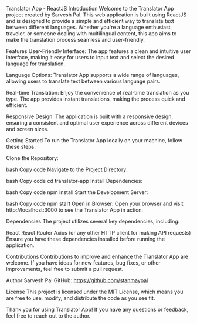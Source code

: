 Translator App - ReactJS
Introduction
Welcome to the Translator App project created by Sarvesh Pal. This web application is built using ReactJS and is designed to provide a simple and efficient way to translate text between different languages. Whether you're a language enthusiast, traveler, or someone dealing with multilingual content, this app aims to make the translation process seamless and user-friendly.

Features
User-Friendly Interface: The app features a clean and intuitive user interface, making it easy for users to input text and select the desired language for translation.

Language Options: Translator App supports a wide range of languages, allowing users to translate text between various language pairs.

Real-time Translation: Enjoy the convenience of real-time translation as you type. The app provides instant translations, making the process quick and efficient.

Responsive Design: The application is built with a responsive design, ensuring a consistent and optimal user experience across different devices and screen sizes.

Getting Started
To run the Translator App locally on your machine, follow these steps:

Clone the Repository:

bash
Copy code
Navigate to the Project Directory:

bash
Copy code
cd translator-app
Install Dependencies:

bash
Copy code
npm install
Start the Development Server:

bash
Copy code
npm start
Open in Browser:
Open your browser and visit http://localhost:3000 to see the Translator App in action.

Dependencies
The project utilizes several key dependencies, including:

React
React Router
Axios (or any other HTTP client for making API requests)
Ensure you have these dependencies installed before running the application.

Contributions
Contributions to improve and enhance the Translator App are welcome. If you have ideas for new features, bug fixes, or other improvements, feel free to submit a pull request.

Author
Sarvesh Pal
GitHub: https://github.com/stanmaypal

License
This project is licensed under the MIT License, which means you are free to use, modify, and distribute the code as you see fit.

Thank you for using Translator App! If you have any questions or feedback, feel free to reach out to the author.






